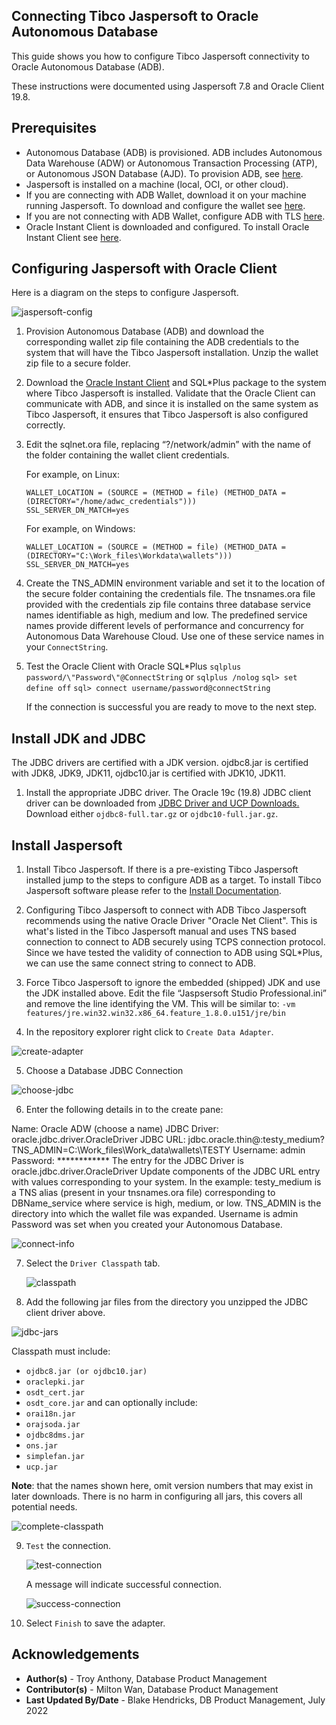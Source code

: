 ## **Connecting Tibco Jaspersoft to Oracle Autonomous Database**

This guide shows you how to configure Tibco Jaspersoft connectivity to Oracle Autonomous Database (ADB).

These instructions were documented using Jaspersoft 7.8 and Oracle Client 19.8.

## **Prerequisites**

- Autonomous Database (ADB) is provisioned. ADB includes Autonomous Data Warehouse (ADW) or Autonomous Transaction Processing (ATP), or Autonomous JSON Database (AJD).  To provision ADB, see [here](https://docs.oracle.com/en/cloud/paas/autonomous-database/adbsa/autonomous-provision.html#GUID-0B230036-0A05-4CA3-AF9D-97A255AE0C08).
- Jaspersoft is installed on a machine (local, OCI, or other cloud).   
- If you are connecting with ADB Wallet, download it on your machine running Jaspersoft.  To download and configure the wallet see [here](https://docs.oracle.com/en/cloud/paas/autonomous-data-warehouse-cloud/cswgs/autonomous-connect-download-credentials.html#GUID-B06202D2-0597-41AA-9481-3B174F75D4B1).
- If you are not connecting with ADB Wallet, configure ADB with TLS  [here](https://blogs.oracle.com/developers/post/securely-connecting-to-autonomous-db-without-a-wallet-using-tls).
- Oracle Instant Client is downloaded and configured.  To install Oracle Instant Client see [here](https://www.oracle.com/database/technologies/instant-client.html).

## **Configuring Jaspersoft with Oracle Client**

Here is a diagram on the steps to configure Jaspersoft.

![jaspersoft-config](./images/jaspersoft-config.png)

1. Provision Autonomous Database (ADB) and download the corresponding wallet zip file containing the ADB credentials to the system that will have the Tibco Jaspersoft installation.  Unzip the wallet zip file to a secure folder.

2. Download the [Oracle Instant Client](https://www.oracle.com/database/technologies/instant-client.html) and SQL*Plus package to the system where Tibco Jaspersoft is installed. Validate that the Oracle Client can communicate with ADB, and since it is installed on the same system as Tibco Jaspersoft, it ensures that Tibco Jaspersoft is also configured correctly.

3. Edit the sqlnet.ora file, replacing “?/network/admin” with the name of the folder containing the wallet client credentials.

   For example, on Linux:

   ```
   WALLET_LOCATION = (SOURCE = (METHOD = file) (METHOD_DATA = (DIRECTORY="/home/adwc_credentials")))
   SSL_SERVER_DN_MATCH=yes 
   ```

   For example, on Windows:

   ```
   WALLET_LOCATION = (SOURCE = (METHOD = file) (METHOD_DATA = (DIRECTORY="C:\Work_files\Workdata\wallets"))) SSL_SERVER_DN_MATCH=yes
   ```



4. Create the TNS_ADMIN environment variable and set it to the location of the secure folder containing the credentials file. The tnsnames.ora file provided with the credentials zip file contains three database service names identifiable as high, medium and low. The predefined service names provide different levels of performance and concurrency for Autonomous Data Warehouse Cloud. Use one of these service names in your `ConnectString`.

5. Test the Oracle Client with Oracle SQL*Plus
   `sqlplus password/\"Password\"@ConnectString`
   or
   `sqlplus /nolog`
   `sql> set define off`
   `sql> connect username/password@connectString`

   If the connection is successful you are ready to move to the next step.

## **Install JDK and JDBC**

The JDBC drivers are certified with a JDK version.  ojdbc8.jar is certified with JDK8, JDK9, JDK11, ojdbc10.jar is certified with JDK10, JDK11.

1. Install the appropriate JDBC driver.
   The Oracle 19c (19.8) JDBC client driver can be downloaded from [JDBC Driver and UCP Downloads.](https://www.oracle.com/database/technologies/appdev/jdbc-ucp-19-8-c-downloads.html)  Download either `ojdbc8-full.tar.gz` or `ojdbc10-full.jar.gz`.

## **Install Jaspersoft**

1. Install Tibco Jaspersoft.
   If there is a pre-existing Tibco Jaspersoft installed jump to the steps to configure ADB as a target.
   To install Tibco Jaspersoft software please refer to the [Install Documentation](https://www.jaspersoft.com/getting-started).

2. Configuring Tibco Jaspersoft to connect with ADB
   Tibco Jaspersoft recommends using the native Oracle Driver "Oracle Net Client". This is what's listed in the Tibco Jaspersoft manual and uses TNS based connection to connect to ADB securely using TCPS connection protocol. Since we have tested the validity of connection to ADB using SQL*Plus, we can use the same connect string to connect to ADB.
3. Force Tibco Jaspersoft to ignore the embedded (shipped) JDK and use the JDK installed above.
   Edit the file “Jaspsersoft Studio Professional.ini” and remove the line identifying the VM. This will be similar to:
   `-vm features/jre.win32.win32.x86_64.feature_1.8.0.u151/jre/bin`
4. In the repository explorer right click to `Create Data Adapter`.

![create-adapter](./images/create-adapter.png)

5. Choose a Database JDBC Connection

![choose-jdbc](./images/choose-jdbc.png)



6. Enter the following details in to the create pane:

Name: Oracle ADW (choose a name)
JDBC Driver: oracle.jdbc.driver.OracleDriver
JDBC URL:
jdbc.oracle.thin@:testy_medium?TNS_ADMIN=C:\\Work_files\\Work_data\wallets\TESTY
Username: admin
Password: ************
The entry for the JDBC Driver is oracle.jdbc.driver.OracleDriver
Update components of the JDBC URL entry with values corresponding to your system. In the example:
testy_medium is a TNS alias (present in your tnsnames.ora file) corresponding to DBName_service where service is high, medium, or low.
TNS_ADMIN is the directory into which the wallet file was expanded.
Username is admin
Password was set when you created your Autonomous Database.

![connect-info](./images/connect-info.png)

7. Select the `Driver Classpath` tab.

   ![classpath](./images/classpath.png)

8. Add the following jar files from the directory you unzipped the JDBC client driver above.

![jdbc-jars](./images/jdbc-jars.png)

Classpath must include:
- `ojdbc8.jar (or ojdbc10.jar)`
- `oraclepki.jar`
- `osdt_cert.jar`
- `osdt_core.jar`
and can optionally include:
- `orai18n.jar`
- `orajsoda.jar`
- `ojdbc8dms.jar`
- `ons.jar`
- `simplefan.jar`
- `ucp.jar`

**Note**: that the names shown here, omit version numbers that may exist in later downloads.
There is no harm in configuring all jars, this covers all potential needs.

![complete-classpath](./images/complete-classpath.png)

9. `Test` the connection.

   ![test-connection](./images/test-connection.png)

   A message will indicate successful connection.

   ![success-connection](./images/success-connection.png)

10. Select `Finish` to save the adapter.



## **Acknowledgements**

* **Author(s)** - Troy Anthony, Database Product Management
* **Contributor(s)** - Milton Wan, Database Product Management
* **Last Updated By/Date** - Blake Hendricks, DB Product Management, July 2022
